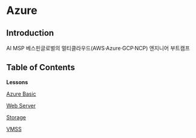 # Azure

## Introduction
AI MSP 베스핀글로벌의 멀티클라우드(AWS·Azure·GCP·NCP) 엔지니어 부트캠프 

## Table of Contents

**Lessons**

[Azure Basic](https://www.notion.so/Azure-25c5cf967b1b800eae46ee1a8158f2fa?source=copy_link)

[Web Server](https://www.notion.so/Web-App-25d5cf967b1b80e986c1ff44e39ac392?source=copy_link)

[Storage](https://www.notion.so/Storage-25e5cf967b1b80dfa454ecb0c2e91a7b?source=copy_link)

[VMSS](https://www.notion.so/VMSS-25e5cf967b1b802e9a14c66cfcac0b12?source=copy_link)
